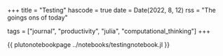 +++
title = "Testing"
hascode = true
date = Date(2022, 8, 12)
rss = "The goings ons of today"

tags = ["journal", "productivity", "julia", "computational_thinking"]
+++

{{ plutonotebookpage ../notebooks/testingnotebook.jl }}
